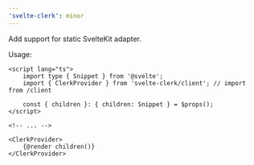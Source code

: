 ```yaml
---
'svelte-clerk': minor
---
```


Add support for static SvelteKit adapter.

Usage:

```svelte
<script lang="ts">
	import type { Snippet } from '@svelte';
	import { ClerkProvider } from 'svelte-clerk/client'; // import from /client

	const { children }: { children: Snippet } = $props();
</script>

<!-- ... -->

<ClerkProvider>
	{@render children()}
</ClerkProvider>
```
